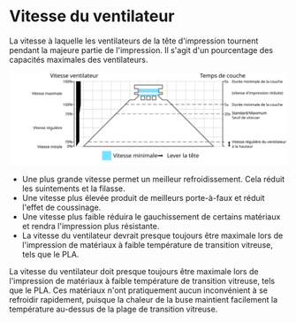 Vitesse du ventilateur
====
La vitesse à laquelle les ventilateurs de la tête d'impression tournent pendant la majeure partie de l'impression. Il s'agit d'un pourcentage des capacités maximales des ventilateurs.

![Quelle vitesse de ventilateur est utilisée où](../images/cool_fan_speed_fr.svg)

* Une plus grande vitesse permet un meilleur refroidissement. Cela réduit les suintements et la filasse.
* Une vitesse plus élevée produit de meilleurs porte-à-faux et réduit l'effet de coussinage.
* Une vitesse plus faible réduira le gauchissement de certains matériaux et rendra l'impression plus résistante.
* La vitesse du ventilateur devrait presque toujours être maximale lors de l'impression de matériaux à faible température de transition vitreuse, tels que le PLA.

La vitesse du ventilateur doit presque toujours être maximale lors de l'impression de matériaux à faible température de transition vitreuse, tels que le PLA. Ces matériaux n'ont pratiquement aucun inconvénient à se refroidir rapidement, puisque la chaleur de la buse maintient facilement la température au-dessus de la plage de transition vitreuse.

